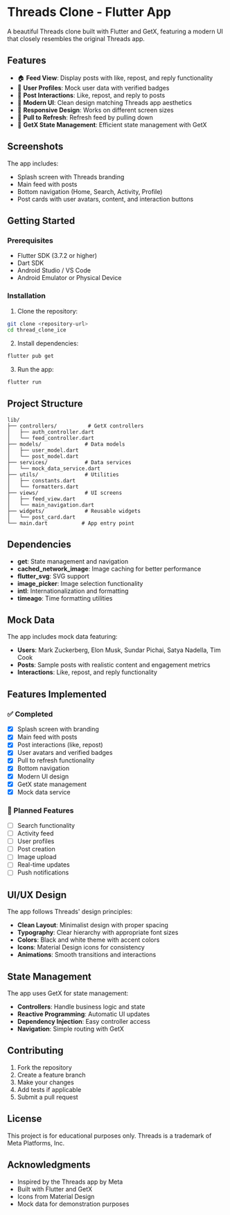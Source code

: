 # Threads Clone - Flutter App

A beautiful Threads clone built with Flutter and GetX, featuring a modern UI that closely resembles the original Threads app.

## Features

- 🏠 **Feed View**: Display posts with like, repost, and reply functionality
- 👤 **User Profiles**: Mock user data with verified badges
- 💬 **Post Interactions**: Like, repost, and reply to posts
- 🎨 **Modern UI**: Clean design matching Threads app aesthetics
- 📱 **Responsive Design**: Works on different screen sizes
- 🔄 **Pull to Refresh**: Refresh feed by pulling down
- 🎯 **GetX State Management**: Efficient state management with GetX

## Screenshots

The app includes:
- Splash screen with Threads branding
- Main feed with posts
- Bottom navigation (Home, Search, Activity, Profile)
- Post cards with user avatars, content, and interaction buttons

## Getting Started

### Prerequisites

- Flutter SDK (3.7.2 or higher)
- Dart SDK
- Android Studio / VS Code
- Android Emulator or Physical Device

### Installation

1. Clone the repository:
```bash
git clone <repository-url>
cd thread_clone_ice
```

2. Install dependencies:
```bash
flutter pub get
```

3. Run the app:
```bash
flutter run
```

## Project Structure

```
lib/
├── controllers/          # GetX controllers
│   ├── auth_controller.dart
│   └── feed_controller.dart
├── models/              # Data models
│   ├── user_model.dart
│   └── post_model.dart
├── services/            # Data services
│   └── mock_data_service.dart
├── utils/               # Utilities
│   ├── constants.dart
│   └── formatters.dart
├── views/               # UI screens
│   ├── feed_view.dart
│   └── main_navigation.dart
├── widgets/             # Reusable widgets
│   └── post_card.dart
└── main.dart           # App entry point
```

## Dependencies

- **get**: State management and navigation
- **cached_network_image**: Image caching for better performance
- **flutter_svg**: SVG support
- **image_picker**: Image selection functionality
- **intl**: Internationalization and formatting
- **timeago**: Time formatting utilities

## Mock Data

The app includes mock data featuring:
- **Users**: Mark Zuckerberg, Elon Musk, Sundar Pichai, Satya Nadella, Tim Cook
- **Posts**: Sample posts with realistic content and engagement metrics
- **Interactions**: Like, repost, and reply functionality

## Features Implemented

### ✅ Completed
- [x] Splash screen with branding
- [x] Main feed with posts
- [x] Post interactions (like, repost)
- [x] User avatars and verified badges
- [x] Pull to refresh functionality
- [x] Bottom navigation
- [x] Modern UI design
- [x] GetX state management
- [x] Mock data service

### 🚧 Planned Features
- [ ] Search functionality
- [ ] Activity feed
- [ ] User profiles
- [ ] Post creation
- [ ] Image upload
- [ ] Real-time updates
- [ ] Push notifications

## UI/UX Design

The app follows Threads' design principles:
- **Clean Layout**: Minimalist design with proper spacing
- **Typography**: Clear hierarchy with appropriate font sizes
- **Colors**: Black and white theme with accent colors
- **Icons**: Material Design icons for consistency
- **Animations**: Smooth transitions and interactions

## State Management

The app uses GetX for state management:
- **Controllers**: Handle business logic and state
- **Reactive Programming**: Automatic UI updates
- **Dependency Injection**: Easy controller access
- **Navigation**: Simple routing with GetX

## Contributing

1. Fork the repository
2. Create a feature branch
3. Make your changes
4. Add tests if applicable
5. Submit a pull request

## License

This project is for educational purposes only. Threads is a trademark of Meta Platforms, Inc.

## Acknowledgments

- Inspired by the Threads app by Meta
- Built with Flutter and GetX
- Icons from Material Design
- Mock data for demonstration purposes
